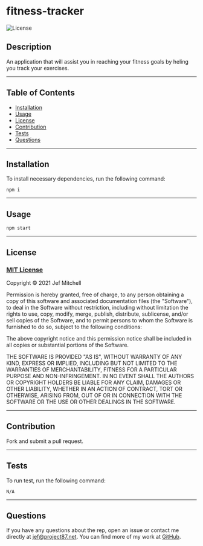 # **fitness-tracker**
  
  ![License](https://img.shields.io/badge/license-MIT-blue)

  
  ## **Description**
  
  An application that will assist you in reaching your fitness goals by heling you track your exercises.
  
  ---
  
  ## **Table of Contents**
  
  - [Installation](#installation)
  - [Usage](#usage)
  - [License](#license)
  - [Contribution](#contribution)
  - [Tests](#tests)
  - [Questions](#questions)
  
  ---
  
  ## **Installation**
  
  To install necessary dependencies, run the following command: 
  
  	npm i
  
  ---
  
  ## **Usage**
  
  	npm start
  
  ---
  
  ## **License**
  
  ### [MIT License](https://spdx.org/licenses/MIT.html)

  Copyright &copy; 2021 Jef Mitchell

Permission is hereby granted, free of charge, to any person obtaining a copy of this software and associated documentation files (the "Software"), to deal in the Software without restriction, including without limitation the rights to use, copy, modify, merge, publish, distribute, sublicense, and/or sell copies of the Software, and to permit persons to whom the Software is furnished to do so, subject to the following conditions:

The above copyright notice and this permission notice shall be included in all copies or substantial portions of the Software.

THE SOFTWARE IS PROVIDED "AS IS", WITHOUT WARRANTY OF ANY KIND, EXPRESS OR IMPLIED, INCLUDING BUT NOT LIMITED TO THE WARRANTIES OF MERCHANTABILITY, FITNESS FOR A PARTICULAR PURPOSE AND NON-INFRINGEMENT. IN NO EVENT SHALL THE AUTHORS OR COPYRIGHT HOLDERS BE LIABLE FOR ANY CLAIM, DAMAGES OR OTHER LIABILITY, WHETHER IN AN ACTION OF CONTRACT, TORT OR OTHERWISE, ARISING FROM, OUT OF OR IN CONNECTION WITH THE SOFTWARE OR THE USE OR OTHER DEALINGS IN THE SOFTWARE.
  
  ---

  ## **Contribution**

  Fork and submit a pull request.

  ---
  
  ## **Tests**
  
  To run test, run the following command:
  
  	N/A
  
  ---
  
  ## **Questions**
  
  If you have any questions about the rep, open an issue or contact me directly at [jef@project87.net](mailto:jef@project87.net). You can find more of my work at [GitHub](https://github.com/OneFJef).
  
